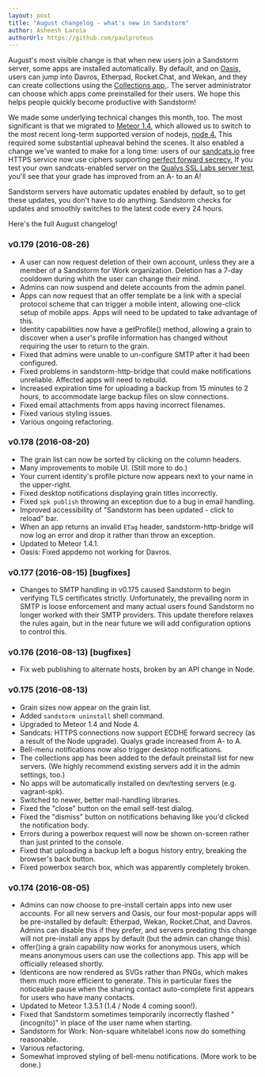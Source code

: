 ```yaml
---
layout: post
title: "August changelog - what's new in Sandstorm"
author: Asheesh Laroia
authorUrl: https://github.com/paulproteus
---
```


August's most visible change is that when new users join a Sandstorm server, some apps are installed
automatically. By default, and on
[Oasis,](https://oasis.sandstorm.io/) users can jump into Davros, Etherpad, Rocket.Chat, and Wekan,
and they can create collections using the [Collections
app,](https://sandstorm.io/news/2016-08-09-collections-app). The server administrator can choose
which apps come preinstalled for their users. We hope this helps people quickly become productive
with Sandstorm!

We made some underlying technical changes this month, too. The most significant is that we migrated
to [Meteor 1.4](http://info.meteor.com/blog/announcing-meteor-1.4), which allowed us to switch to
the most recent long-term supported version of nodejs, [node
4.](https://nodejs.org/en/blog/release/v4.0.0/) This required some substantial upheaval behind the
scenes. It also enabled a change we've wanted to make for a long time: users of our
[sandcats.io](https://docs.sandstorm.io/en/latest/administering/sandcats/) free HTTPS service now
use ciphers supporting [perfect forward
secrecy.](http://stackoverflow.com/questions/14034508/dh-vs-dhe-and-ecdhe-and-perfect-forward-secrecy)
If you test your own sandcats-enabled server on the [Qualys SSL Labs server
test](https://www.ssllabs.com/ssltest/), you'll see that your grade has improved from an A- to an A!

Sandstorm servers have automatic updates enabled by default, so to get these updates, you don't
have to do anything. Sandstorm checks for updates and smoothly switches to the latest code every
24 hours.

Here's the full August changelog!

### v0.179 (2016-08-26)
- A user can now request deletion of their own account, unless they are a member of a Sandstorm for Work organization. Deletion has a 7-day cooldown during whith the user can change their mind.
- Admins can now suspend and delete accounts from the admin panel.
- Apps can now request that an offer template be a link with a special protocol scheme that can trigger a mobile intent, allowing one-click setup of mobile apps. Apps will need to be updated to take advantage of this.
- Identity capabilities now have a getProfile() method, allowing a grain to discover when a user's profile information has changed without requiring the user to return to the grain.
- Fixed that admins were unable to un-configure SMTP after it had been configured.
- Fixed problems in sandstorm-http-bridge that could make notifications unreliable. Affected apps will need to rebuild.
- Increased expiration time for uploading a backup from 15 minutes to 2 hours, to accommodate large backup files on slow connections.
- Fixed email attachments from apps having incorrect filenames.
- Fixed various styling issues.
- Various ongoing refactoring.

### v0.178 (2016-08-20)
- The grain list can now be sorted by clicking on the column headers.
- Many improvements to mobile UI. (Still more to do.)
- Your current identity's profile picture now appears next to your name in the upper-right.
- Fixed desktop notifications displaying grain titles incorrectly.
- Fixed `spk publish` throwing an exception due to a bug in email handling.
- Improved accessibility of "Sandstorm has been updated - click to reload" bar.
- When an app returns an invalid `ETag` header, sandstorm-http-bridge will now log an error and drop it rather than throw an exception.
- Updated to Meteor 1.4.1.
- Oasis: Fixed appdemo not working for Davros.

### v0.177 (2016-08-15) [bugfixes]
- Changes to SMTP handling in v0.175 caused Sandstorm to begin verifying TLS certificates strictly. Unfortunately, the prevailing norm in SMTP is loose enforcement and many actual users found Sandstorm no longer worked with their SMTP providers. This update therefore relaxes the rules again, but in the near future we will add configuration options to control this.

### v0.176 (2016-08-13) [bugfixes]
- Fix web publishing to alternate hosts, broken by an API change in Node.

### v0.175 (2016-08-13)
- Grain sizes now appear on the grain list.
- Added `sandstorm uninstall` shell command.
- Upgraded to Meteor 1.4 and Node 4.
- Sandcats: HTTPS connections now support ECDHE forward secrecy (as a result of the Node upgrade). Qualys grade increased from A- to A.
- Bell-menu notifications now also trigger desktop notifications.
- The collections app has been added to the default preinstall list for new servers. (We highly recommend existing servers add it in the admin settings, too.)
- No apps will be automatically installed on dev/testing servers (e.g. vagrant-spk).
- Switched to newer, better mail-handling libraries.
- Fixed the "close" button on the email self-test dialog.
- Fixed the "dismiss" button on notifications behaving like you'd clicked the notification body.
- Errors during a powerbox request will now be shown on-screen rather than just printed to the console.
- Fixed that uploading a backup left a bogus history entry, breaking the browser's back button.
- Fixed powerbox search box, which was apparently completely broken.

### v0.174 (2016-08-05)
- Admins can now choose to pre-install certain apps into new user accounts. For all new servers and Oasis, our four most-popular apps will be pre-installed by default: Etherpad, Wekan, Rocket.Chat, and Davros. Admins can disable this if they prefer, and servers predating this change will not pre-install any apps by default (but the admin can change this).
- offer()ing a grain capability now works for anonymous users, which means anonymous users can use the collections app. This app will be officially released shortly.
- Identicons are now rendered as SVGs rather than PNGs, which makes them much more efficient to generate. This in particular fixes the noticeable pause when the sharing contact auto-complete first appears for users who have many contacts.
- Updated to Meteor 1.3.5.1 (1.4 / Node 4 coming soon!).
- Fixed that Sandstorm sometimes temporarily incorrectly flashed "(incognito)" in place of the user name when starting.
- Sandstorm for Work: Non-square whitelabel icons now do something reasonable.
- Various refactoring.
- Somewhat improved styling of bell-menu notifications. (More work to be done.)
